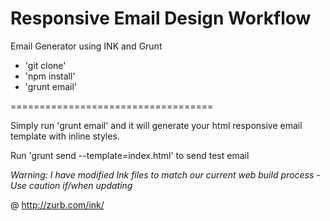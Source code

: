# Responsive Email Design Workflow

Email Generator using INK and Grunt

- 'git clone'
- 'npm install'
- 'grunt email'

===================================



Simply run 'grunt email' and it will generate your html responsive email template with inline styles.

Run 'grunt send --template=index.html' to send test email

*Warning: I have modified Ink files to match our current web build process - Use caution if/when updating*

@ http://zurb.com/ink/
